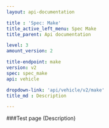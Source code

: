 ```yaml
---
layout: api-documentation

title : 'Spec: Make'
title_active_left_menu: Spec Make
title_parent: Api documentation

level: 3
amount_version: 2

title-endpoint: make
version: v2
spec: spec_make
api: vehicle

dropdown-link: 'api/vehicle/v2/make'
title_md : Description

---
```



###Test page (Description)


